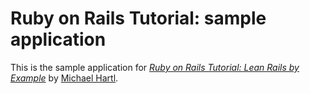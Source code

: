 # Ruby on Rails Tutorial: sample application

This is the sample application for
[*Ruby on Rails Tutorial: Lean Rails by Example*](http://railstutorial.org/)
by [Michael Hartl](http://michaelhartl.com/).

